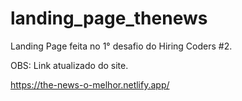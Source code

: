 # landing_page_thenews
Landing Page feita no 1° desafio do Hiring Coders #2.

OBS: Link atualizado do site.

https://the-news-o-melhor.netlify.app/
